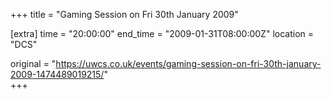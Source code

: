 +++
title = "Gaming Session on Fri 30th January 2009"

[extra]
time = "20:00:00"
end_time = "2009-01-31T08:00:00Z"
location = "DCS"

original = "https://uwcs.co.uk/events/gaming-session-on-fri-30th-january-2009-1474489019215/"    
+++



